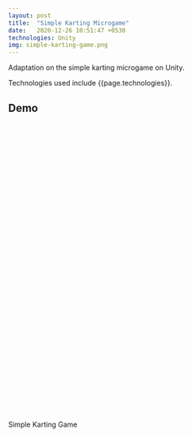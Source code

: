 ```yaml
---
layout: post
title:  "Simple Karting Microgame"
date:   2020-12-26 10:51:47 +0530
technologies: Unity
img: simple-karting-game.png
---
```


Adaptation on the simple karting microgame on Unity.

Technologies used include {{page.technologies}}. 

## Demo

  <head>
    <meta charset="utf-8">
    <meta http-equiv="Content-Type" content="text/html; charset=utf-8">
    <title>Unity WebGL Player | Simple Karting Game</title>
    <link rel="shortcut icon" href="simple-karting/TemplateData/favicon.ico">
    <link rel="stylesheet" href="simple-karting/TemplateData/style.css">
    <script src="simple-karting/TemplateData/UnityProgress.js"></script>
    <script src="simple-karting/Build/UnityLoader.js"></script>
    <script>
      var unityInstance = UnityLoader.instantiate("unityContainer", "simple-karting/Build/simpleKarting.json", {onProgress: UnityProgress});
    </script>
  </head>
  <body>
    <div class="webgl-content">
      <div id="unityContainer" style="width: 960px; height: 600px"></div>
      <div class="footer">
        <div class="webgl-logo"></div>
        <div class="fullscreen" onclick="unityInstance.SetFullscreen(1)"></div>
        <div class="title">Simple Karting Game</div>
      </div>
    </div>
  </body>